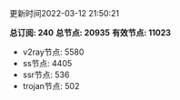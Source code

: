 更新时间2022-03-12 21:50:21

**总订阅: 240**
**总节点: 20935**
**有效节点: 11023**
- v2ray节点: 5580
- ss节点: 4405
- ssr节点: 536
- trojan节点: 502
